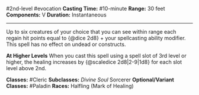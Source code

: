 #2nd-level #evocation
**Casting Time:** #10-minute
**Range:** 30 feet
**Components:** V
**Duration:** Instantaneous

---

Up to six creatures of your choice that you can see within range each regain hit points equal to {@dice 2d8} + your spellcasting ability modifier. This spell has no effect on undead or constructs.

**At Higher Levels**
When you cast this spell using a spell slot of 3rd level or higher, the healing increases by {@scaledice 2d8|2-9|1d8} for each slot level above 2nd.

**Classes:** #Cleric
**Subclasses:** *Divine Soul* Sorcerer
**Optional/Variant Classes:** #Paladin
**Races:** Halfling (Mark of Healing)
